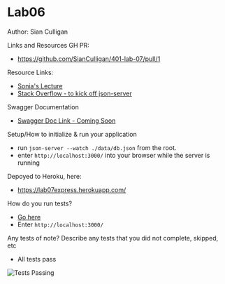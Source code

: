 # Lab06

Author: Sian Culligan

Links and Resources
GH PR:
- https://github.com/SianCulligan/401-lab-07/pull/1

Resource Links:
- [Sonia's Lecture](https://www.youtube.com/watch?v=c7Fk4lbaMqM)
- [Stack Overflow - to kick off json-server](https://stackoverflow.com/questions/33935281/command-not-found-oh-my-zsh)

Swagger Documentation
- [Swagger Doc Link - Coming Soon]()

Setup/How to initialize & run your application 
- run ``json-server --watch ./data/db.json`` from the root. 
- enter ``http://localhost:3000/`` into your browser while the server is running

Depoyed to Heroku, here: 
- https://lab07express.herokuapp.com/

How do you run tests?
- [Go here](https://server-validation-lab-06.netlify.com/)
- Enter ``http://localhost:3000/``

Any tests of note?
Describe any tests that you did not complete, skipped, etc
- All tests pass

![Tests Passing]()
